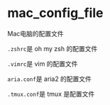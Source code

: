 # mac_config_file
Mac电脑的配置文件

`.zshrc`是 oh my zsh 的配置文件

`.vimrc`是 vim 的配置文件

`aria.conf`是 aria2 的配置文件

`.tmux.conf`是 tmux 是配置文件

